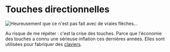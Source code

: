 # Touches directionnelles

![Heureusement que ce n'est pas fait avec de vraies flèches...](oredict:oc:materialArrowKey)

Au risque de me répéter : c'est la crise des touches. Parce que l'économie des touches a connu une sérieuse inflation ces dernières années. Elles sont utilisées pour fabriquer des [claviers](../block/keyboard.md).
